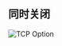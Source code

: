 ## 同时关闭
![TCP Option](https://github.com/ruansheng/technology-study/blob/master/images/together_close.jpg)
```

```